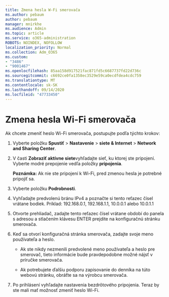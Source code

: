 ```yaml
---
title: Zmena hesla W-Fi smerovača
ms.author: pebaum
author: pebaum
manager: mnirkhe
ms.audience: Admin
ms.topic: article
ms.service: o365-administration
ROBOTS: NOINDEX, NOFOLLOW
localization_priority: Normal
ms.collection: Adm_O365
ms.custom:
- "3486"
- "9001467"
ms.openlocfilehash: 85aa158d917521fac871fd5c6687737fd22d736c
ms.sourcegitcommit: c6692ce0fa1358ec3529e59ca0ecdfdea4cdc759
ms.translationtype: MT
ms.contentlocale: sk-SK
ms.lasthandoff: 09/14/2020
ms.locfileid: "47733450"
---
```

# <a name="change-your-wi-fi-router-password"></a>Zmena hesla Wi-Fi smerovača

Ak chcete zmeniť heslo Wi-Fi smerovača, postupujte podľa týchto krokov:

1. Vyberte položku **Spustiť**  >  **Nastavenie**  >  **siete & Internet**  >  **Network and Sharing Center**.

2. V časti **Zobraziť aktívne siete**vyhľadajte sieť, ku ktorej ste pripojení. Vyberte modré prepojenie vedľa položky **pripojenia**.<br>

   **Poznámka:** Ak nie ste pripojení k Wi-Fi, pred zmenou hesla je potrebné pripojiť sa.

3. Vyberte položku **Podrobnosti**.

4. Vyhľadajte predvolenú bránu IPv4 a poznačte si tento reťazec čísel vrátane bodiek. Príklad: 192.168.0.1, 192.168.1.1, 10.0.0.1 alebo 10.0.1.1

5. Otvorte prehliadač, zadajte tento reťazec čísel vrátane období do panela s adresou a stlačením klávesu ENTER prejdite na konfiguračnú stránku smerovača.

6. Keď sa otvorí konfiguračná stránka smerovača, zadajte svoje meno používateľa a heslo.<br>
   - Ak ste nikdy nezmenili predvolené meno používateľa a heslo pre smerovač, tieto informácie bude pravdepodobne možné nájsť v príručke smerovača.

   - Ak potrebujete ďalšiu podporu zapisovanie do denníka na túto webovú stránku, obráťte sa na výrobcu smerovača.

7. Po prihlásení vyhľadajte nastavenia bezdrôtového pripojenia. Teraz by ste mali mať možnosť zmeniť heslo Wi-Fi.
